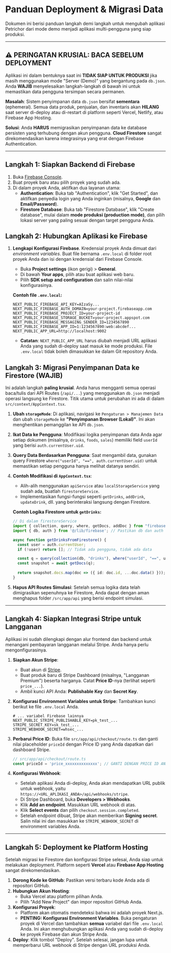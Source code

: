 # Panduan Deployment & Migrasi Data

Dokumen ini berisi panduan langkah demi langkah untuk mengubah aplikasi Petrichor dari mode demo menjadi aplikasi multi-pengguna yang siap produksi.

---

## ⚠️ PERINGATAN KRUSIAL: BACA SEBELUM DEPLOYMENT

Aplikasi ini dalam bentuknya saat ini **TIDAK SIAP UNTUK PRODUKSI** jika masih menggunakan mode "Server (Demo)" yang bergantung pada `db.json`. Anda **WAJIB** menyelesaikan langkah-langkah di bawah ini untuk memastikan data pengguna tersimpan secara permanen.

**Masalah**: Sistem penyimpanan data `db.json` bersifat **sementara** (ephemeral). Semua data produk, penjualan, dan inventaris akan **HILANG** saat server di-deploy atau di-restart di platform seperti Vercel, Netlify, atau Firebase App Hosting.

**Solusi**: Anda **HARUS** memigrasikan penyimpanan data ke database persisten yang terhubung dengan akun pengguna. **Cloud Firestore** sangat direkomendasikan karena integrasinya yang erat dengan Firebase Authentication.

---

## Langkah 1: Siapkan Backend di Firebase

1.  Buka [Firebase Console](https://console.firebase.google.com/).
2.  Buat proyek baru atau pilih proyek yang sudah ada.
3.  Di dalam proyek Anda, aktifkan dua layanan utama:
    - **Authentication**: Buka tab "Authentication", klik "Get Started", dan aktifkan penyedia login yang Anda inginkan (misalnya, **Google** dan **Email/Password**).
    - **Firestore Database**: Buka tab "Firestore Database", klik "Create database", mulai dalam **mode produksi (production mode)**, dan pilih lokasi server yang paling sesuai dengan target pengguna Anda.

## Langkah 2: Hubungkan Aplikasi ke Firebase

1.  **Lengkapi Konfigurasi Firebase**. Kredensial proyek Anda dimuat dari *environment variables*. Buat file bernama `.env.local` di folder root proyek Anda dan isi dengan kredensial dari Firebase Console.
    
    *   Buka **Project settings** (ikon gerigi) > **General**.
    *   Di bawah **Your apps**, pilih atau buat aplikasi web baru.
    *   Pilih **SDK setup and configuration** dan salin nilai-nilai konfigurasinya.

    **Contoh file `.env.local`:**
    ```
    NEXT_PUBLIC_FIREBASE_API_KEY=AIzaSy...
    NEXT_PUBLIC_FIREBASE_AUTH_DOMAIN=your-project.firebaseapp.com
    NEXT_PUBLIC_FIREBASE_PROJECT_ID=your-project-id
    NEXT_PUBLIC_FIREBASE_STORAGE_BUCKET=your-project.appspot.com
    NEXT_PUBLIC_FIREBASE_MESSAGING_SENDER_ID=1234567890
    NEXT_PUBLIC_FIREBASE_APP_ID=1:1234567890:web:abcdef...
    NEXT_PUBLIC_APP_URL=http://localhost:9002
    ```
    *   **Catatan**: `NEXT_PUBLIC_APP_URL` harus diubah menjadi URL aplikasi Anda yang sudah di-deploy saat masuk ke mode produksi. File `.env.local` tidak boleh dimasukkan ke dalam Git repository Anda.

## Langkah 3: Migrasi Penyimpanan Data ke Firestore (WAJIB)

Ini adalah langkah **paling krusial**. Anda harus mengganti semua operasi baca/tulis dari API Routes (`/api/...`) yang menggunakan `db.json` menjadi operasi langsung ke Firestore. Titik utama untuk perubahan ini ada di dalam `src/context/AppContext.tsx`.

1.  **Ubah `storageMode`**: Di aplikasi, navigasi ke `Pengaturan > Manajemen Data` dan ubah `storageMode` ke **"Penyimpanan Browser (Lokal)"**. Ini akan menghentikan pemanggilan ke API `db.json`.

2.  **Ikat Data ke Pengguna**: Modifikasi logika penyimpanan data Anda agar setiap dokumen (misalnya, `drinks`, `foods`, `sales`) memiliki field `userId` yang berisi `auth.currentUser.uid`.

3.  **Query Data Berdasarkan Pengguna**: Saat mengambil data, gunakan query Firestore `where("userId", "==", auth.currentUser.uid)` untuk memastikan setiap pengguna hanya melihat datanya sendiri.

4.  **Contoh Modifikasi di `AppContext.tsx`**:
    *   Alih-alih menggunakan `apiService` atau `localStorageService` yang sudah ada, buatlah `firestoreService`.
    *   Implementasikan fungsi-fungsi seperti `getDrinks`, `addDrink`, `updateDrink`, dll. yang berinteraksi langsung dengan Firestore.

    **Contoh Logika Firestore untuk `getDrinks`:**
    ```typescript
    // Di dalam firestoreService
    import { collection, query, where, getDocs, addDoc } from "firebase/firestore";
    import { db, auth } from '@/lib/firebase'; // Pastikan db dan auth diimpor

    async function getDrinksFromFirestore() {
      const user = auth.currentUser;
      if (!user) return []; // Tidak ada pengguna, tidak ada data

      const q = query(collection(db, "drinks"), where("userId", "==", user.uid));
      const snapshot = await getDocs(q);
      
      return snapshot.docs.map(doc => ({ id: doc.id, ...doc.data() }));
    }
    ```

5.  **Hapus API Routes Simulasi**: Setelah semua logika data telah dimigrasikan sepenuhnya ke Firestore, Anda dapat dengan aman menghapus folder `/src/app/api` yang berisi endpoint simulasi.

---

## Langkah 4: Siapkan Integrasi Stripe untuk Langganan

Aplikasi ini sudah dilengkapi dengan alur frontend dan backend untuk menangani pembayaran langganan melalui Stripe. Anda hanya perlu mengonfigurasinya.

1.  **Siapkan Akun Stripe**:
    *   Buat akun di [Stripe](https://dashboard.stripe.com/register).
    *   Buat produk baru di Stripe Dashboard (misalnya, "Langganan Premium") beserta harganya. Catat **Price ID**-nya (terlihat seperti `price_...`).
    *   Ambil kunci API Anda: **Publishable Key** dan **Secret Key**.

2.  **Konfigurasi Environment Variables untuk Stripe**: Tambahkan kunci berikut ke file `.env.local` Anda.
    ```
    # ... variabel Firebase lainnya
    NEXT_PUBLIC_STRIPE_PUBLISHABLE_KEY=pk_test_...
    STRIPE_SECRET_KEY=sk_test_...
    STRIPE_WEBHOOK_SECRET=whsec_...
    ```

3.  **Perbarui Price ID**: Buka file `src/app/api/checkout/route.ts` dan ganti nilai placeholder `priceId` dengan Price ID yang Anda dapatkan dari dashboard Stripe.
    ```typescript
    // src/app/api/checkout/route.ts
    const priceId = 'price_xxxxxxxxxxxxxx'; // GANTI DENGAN PRICE ID ANDA
    ```

4.  **Konfigurasi Webhook**:
    *   Setelah aplikasi Anda di-deploy, Anda akan mendapatkan URL publik untuk webhook, yaitu `https://<URL_APLIKASI_ANDA>/api/webhooks/stripe`.
    *   Di Stripe Dashboard, buka **Developers > Webhooks**.
    *   Klik **Add an endpoint**. Masukkan URL webhook di atas.
    *   Klik **Select events** dan pilih `checkout.session.completed`.
    *   Setelah endpoint dibuat, Stripe akan memberikan **Signing secret**. Salin nilai ini dan masukkan ke `STRIPE_WEBHOOK_SECRET` di environment variables Anda.

---

## Langkah 5: Deployment ke Platform Hosting

Setelah migrasi ke Firestore dan konfigurasi Stripe selesai, Anda siap untuk melakukan deployment. Platform seperti **Vercel** atau **Firebase App Hosting** sangat direkomendasikan.

1.  **Dorong Kode ke GitHub**: Pastikan versi terbaru kode Anda ada di repositori GitHub.
2.  **Hubungkan Akun Hosting**:
    -   Buka Vercel atau platform pilihan Anda.
    -   Pilih "Add New Project" dan impor repositori GitHub Anda.
3.  **Konfigurasi Proyek**:
    -   Platform akan otomatis mendeteksi bahwa ini adalah proyek Next.js.
    -   **PENTING: Konfigurasi Environment Variables**. Buka pengaturan proyek di Vercel dan tambahkan **semua** variabel dari file `.env.local` Anda. Ini akan menghubungkan aplikasi Anda yang sudah di-deploy ke proyek Firebase dan akun Stripe Anda.
4.  **Deploy**: Klik tombol "Deploy". Setelah selesai, jangan lupa untuk memperbarui URL webhook di Stripe dengan URL produksi Anda.
